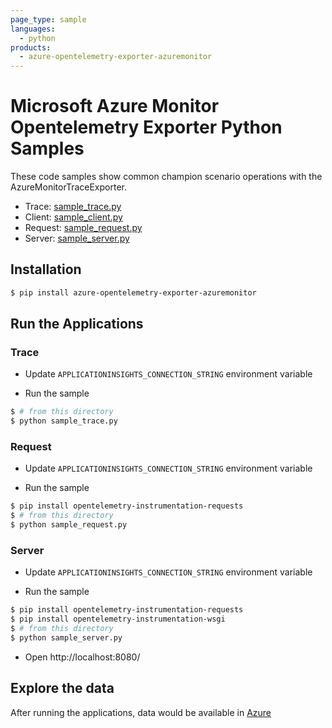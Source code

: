 ```yaml
---
page_type: sample
languages:
  - python
products:
  - azure-opentelemetry-exporter-azuremonitor
---
```


# Microsoft Azure Monitor Opentelemetry Exporter Python Samples

These code samples show common champion scenario operations with the AzureMonitorTraceExporter.

* Trace: [sample_trace.py](https://github.com/Azure/azure-sdk-for-python/blob/master/sdk/monitor/azure-opentelemetry-exporter-azuremonitor/samples/traces/sample_trace.py)
* Client: [sample_client.py](https://github.com/Azure/azure-sdk-for-python/blob/master/sdk/monitor/azure-opentelemetry-exporter-azuremonitor/samples/traces/sample_client.py)
* Request: [sample_request.py](https://github.com/Azure/azure-sdk-for-python/blob/master/sdk/monitor/azure-opentelemetry-exporter-azuremonitor/samples/traces/sample_request.py)
* Server: [sample_server.py](https://github.com/Azure/azure-sdk-for-python/blob/master/sdk/monitor/azure-opentelemetry-exporter-azuremonitor/samples/traces/sample_server.py)

## Installation

```sh
$ pip install azure-opentelemetry-exporter-azuremonitor
```

## Run the Applications

### Trace

* Update `APPLICATIONINSIGHTS_CONNECTION_STRING` environment variable

* Run the sample

```sh
$ # from this directory
$ python sample_trace.py
```

### Request

* Update `APPLICATIONINSIGHTS_CONNECTION_STRING` environment variable

* Run the sample

```sh
$ pip install opentelemetry-instrumentation-requests
$ # from this directory
$ python sample_request.py
```

### Server

* Update `APPLICATIONINSIGHTS_CONNECTION_STRING` environment variable

* Run the sample

```sh
$ pip install opentelemetry-instrumentation-requests
$ pip install opentelemetry-instrumentation-wsgi
$ # from this directory
$ python sample_server.py
```

* Open http://localhost:8080/ 


## Explore the data

After running the applications, data would be available in [Azure](
https://docs.microsoft.com/azure/azure-monitor/app/app-insights-overview#where-do-i-see-my-telemetry)
